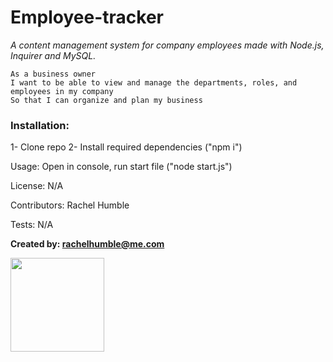 # **Employee-tracker**
*A content management system for company employees made with Node.js, Inquirer and MySQL.*

```
As a business owner
I want to be able to view and manage the departments, roles, and employees in my company
So that I can organize and plan my business
```

### Installation: 
1- Clone repo 2- Install required dependencies ("npm i")

Usage: Open in console, run start file ("node start.js")

License: N/A

Contributors: Rachel Humble

Tests: N/A

**Created by: rachelhumble@me.com** 
    
<img src="https://avatars2.githubusercontent.com/u/58493428?v=4" height="150" width="150">